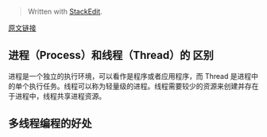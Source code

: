 


> Written with [StackEdit](https://stackedit.io/).

 [原文链接](https://www.journaldev.com/1162/java-multithreading-concurrency-interview-questions-answers#process-vs-thread)

## 进程（Process）和线程（Thread）的 区别
进程是一个独立的执行环境，可以看作是程序或者应用程序，而 Thread 是进程中的单个执行任务。线程可以称为轻量级的进程。线程需要较少的资源来创建并存在于进程中，线程共享进程资源。

## 多线程编程的好处
<!--stackedit_data:
eyJoaXN0b3J5IjpbMTI3NTI1MjUwN119
-->